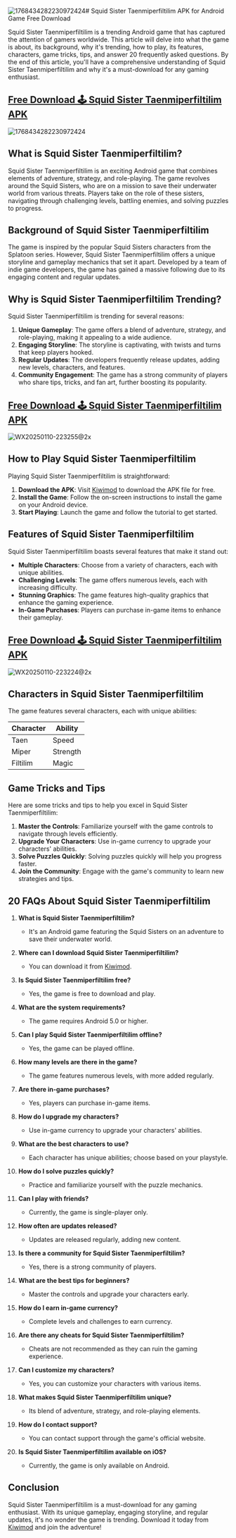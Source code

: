 ![1768434282230972424](https://github.com/user-attachments/assets/b66d3a50-46fa-4486-ada5-d7fc96d0cf65)# Squid Sister Taenmiperfiltilim APK for Android Game Free Download

Squid Sister Taenmiperfiltilim is a trending Android game that has captured the attention of gamers worldwide. This article will delve into what the game is about, its background, why it's trending, how to play, its features, characters, game tricks, tips, and answer 20 frequently asked questions. By the end of this article, you'll have a comprehensive understanding of Squid Sister Taenmiperfiltilim and why it's a must-download for any gaming enthusiast.

## [Free Download 🕹️ Squid Sister Taenmiperfiltilim APK](https://www.kiwimod.com/games/casual/squid-sister-taenmiperfiltilim-apk-free-download/)
![1768434282230972424](https://github.com/user-attachments/assets/f9ed3f05-d9d0-47d8-97dd-e615da151986)

## What is Squid Sister Taenmiperfiltilim?

Squid Sister Taenmiperfiltilim is an exciting Android game that combines elements of adventure, strategy, and role-playing. The game revolves around the Squid Sisters, who are on a mission to save their underwater world from various threats. Players take on the role of these sisters, navigating through challenging levels, battling enemies, and solving puzzles to progress.

## Background of Squid Sister Taenmiperfiltilim

The game is inspired by the popular Squid Sisters characters from the Splatoon series. However, Squid Sister Taenmiperfiltilim offers a unique storyline and gameplay mechanics that set it apart. Developed by a team of indie game developers, the game has gained a massive following due to its engaging content and regular updates.

## Why is Squid Sister Taenmiperfiltilim Trending?

Squid Sister Taenmiperfiltilim is trending for several reasons:

1. **Unique Gameplay**: The game offers a blend of adventure, strategy, and role-playing, making it appealing to a wide audience.
2. **Engaging Storyline**: The storyline is captivating, with twists and turns that keep players hooked.
3. **Regular Updates**: The developers frequently release updates, adding new levels, characters, and features.
4. **Community Engagement**: The game has a strong community of players who share tips, tricks, and fan art, further boosting its popularity.

## [Free Download 🕹️ Squid Sister Taenmiperfiltilim APK](https://www.kiwimod.com/games/casual/squid-sister-taenmiperfiltilim-apk-free-download/)
![WX20250110-223255@2x](https://github.com/user-attachments/assets/9fbd4434-5a70-462b-b628-225c8d7ba674)


## How to Play Squid Sister Taenmiperfiltilim

Playing Squid Sister Taenmiperfiltilim is straightforward:

1. **Download the APK**: Visit [Kiwimod](https://www.kiwimod.com/) to download the APK file for free.
2. **Install the Game**: Follow the on-screen instructions to install the game on your Android device.
3. **Start Playing**: Launch the game and follow the tutorial to get started.

## Features of Squid Sister Taenmiperfiltilim

Squid Sister Taenmiperfiltilim boasts several features that make it stand out:

- **Multiple Characters**: Choose from a variety of characters, each with unique abilities.
- **Challenging Levels**: The game offers numerous levels, each with increasing difficulty.
- **Stunning Graphics**: The game features high-quality graphics that enhance the gaming experience.
- **In-Game Purchases**: Players can purchase in-game items to enhance their gameplay.

## [Free Download 🕹️ Squid Sister Taenmiperfiltilim APK](https://www.kiwimod.com/games/casual/squid-sister-taenmiperfiltilim-apk-free-download/)
![WX20250110-223224@2x](https://github.com/user-attachments/assets/f3f5e4fa-1c08-4a93-a058-b1adad3eb779)


## Characters in Squid Sister Taenmiperfiltilim

The game features several characters, each with unique abilities:

| Character | Ability |
|-----------|---------|
| Taen      | Speed   |
| Miper     | Strength|
| Filtilim  | Magic   |

## Game Tricks and Tips

Here are some tricks and tips to help you excel in Squid Sister Taenmiperfiltilim:

1. **Master the Controls**: Familiarize yourself with the game controls to navigate through levels efficiently.
2. **Upgrade Your Characters**: Use in-game currency to upgrade your characters' abilities.
3. **Solve Puzzles Quickly**: Solving puzzles quickly will help you progress faster.
4. **Join the Community**: Engage with the game's community to learn new strategies and tips.

## 20 FAQs About Squid Sister Taenmiperfiltilim

1. **What is Squid Sister Taenmiperfiltilim?**
   - It's an Android game featuring the Squid Sisters on an adventure to save their underwater world.

2. **Where can I download Squid Sister Taenmiperfiltilim?**
   - You can download it from [Kiwimod](https://www.kiwimod.com/).

3. **Is Squid Sister Taenmiperfiltilim free?**
   - Yes, the game is free to download and play.

4. **What are the system requirements?**
   - The game requires Android 5.0 or higher.

5. **Can I play Squid Sister Taenmiperfiltilim offline?**
   - Yes, the game can be played offline.

6. **How many levels are there in the game?**
   - The game features numerous levels, with more added regularly.

7. **Are there in-game purchases?**
   - Yes, players can purchase in-game items.

8. **How do I upgrade my characters?**
   - Use in-game currency to upgrade your characters' abilities.

9. **What are the best characters to use?**
   - Each character has unique abilities; choose based on your playstyle.

10. **How do I solve puzzles quickly?**
    - Practice and familiarize yourself with the puzzle mechanics.

11. **Can I play with friends?**
    - Currently, the game is single-player only.

12. **How often are updates released?**
    - Updates are released regularly, adding new content.

13. **Is there a community for Squid Sister Taenmiperfiltilim?**
    - Yes, there is a strong community of players.

14. **What are the best tips for beginners?**
    - Master the controls and upgrade your characters early.

15. **How do I earn in-game currency?**
    - Complete levels and challenges to earn currency.

16. **Are there any cheats for Squid Sister Taenmiperfiltilim?**
    - Cheats are not recommended as they can ruin the gaming experience.

17. **Can I customize my characters?**
    - Yes, you can customize your characters with various items.

18. **What makes Squid Sister Taenmiperfiltilim unique?**
    - Its blend of adventure, strategy, and role-playing elements.

19. **How do I contact support?**
    - You can contact support through the game's official website.

20. **Is Squid Sister Taenmiperfiltilim available on iOS?**
    - Currently, the game is only available on Android.

## Conclusion

Squid Sister Taenmiperfiltilim is a must-download for any gaming enthusiast. With its unique gameplay, engaging storyline, and regular updates, it's no wonder the game is trending. Download it today from [Kiwimod](https://www.kiwimod.com/) and join the adventure!
